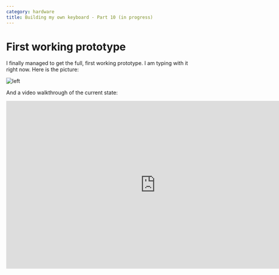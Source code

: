 ```yaml
---
category: hardware
title: Building my own keyboard - Part 10 (in progress)
---
```


# First working prototype

I finally managed to get the full, first working prototype. I am typing with it right now.
Here is the picture:

![left](https://raw.githubusercontent.com/stefanoborini/keymine/master/pics/20200222_210429.jpg) 

And a video walkthrough of the current state:

<iframe width="800" height="450" src="https://www.youtube.com/embed/W_hr9FO4Et4" frameborder="0" allow="accelerometer; autoplay; encrypted-media; gyroscope; picture-in-picture" allowfullscreen></iframe>





